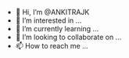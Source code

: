 - 👋 Hi, I’m @ANKITRAJK
- 👀 I’m interested in ...
- 🌱 I’m currently learning ...
- 💞️ I’m looking to collaborate on ...
- 📫 How to reach me ...

<!---
ANKITRAJK/ANKITRAJK is a ✨ special ✨ repository because its `README.md` (this file) appears on your GitHub profile.
You can click the Preview link to take a look at your changes.
--->

